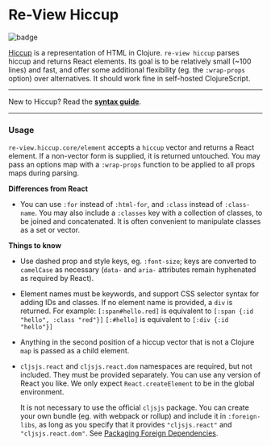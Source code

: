 # Re-View Hiccup

![badge](https://img.shields.io/clojars/v/re-view.hiccup.svg)

[Hiccup](https://github.com/weavejester/hiccup) is a representation of HTML in Clojure. `re-view hiccup` parses hiccup and returns React elements. Its goal is to be relatively small (~100 lines) and fast, and offer some additional flexibility (eg. the `:wrap-props` option) over alternatives. It should work fine in self-hosted ClojureScript.

---- 

New to Hiccup? Read the **[syntax guide](https://re-view.io/docs/hiccup/syntax-guide)**.

---

### Usage

`re-view.hiccup.core/element` accepts a `hiccup` vector and returns a React element. If a non-vector form is supplied, it is returned untouched. You may pass an options map with a `:wrap-props` function to be applied to all props maps during parsing.

**Differences from React**

- You can use `:for` instead of `:html-for`, and `:class` instead of `:class-name`. You may also include a `:classes` key with a collection of classes, to be joined and concatenated. It is often convenient to manipulate classes as a set or vector.

**Things to know**

- Use dashed prop and style keys, eg. `:font-size`; keys are converted to `camelCase` as necessary (`data-` and `aria-` attributes remain hyphenated as required by React).
- Element names must be keywords, and support CSS selector syntax for adding IDs and classes. If no element name is provided, a `div` is returned. For example:
    `[:span#hello.red]` is equivalent to `[:span {:id "hello", :class "red"}]`
    `[:#hello]` is equivalent to `[:div {:id "hello"}]` 
- Anything in the second position of a hiccup vector that is not a Clojure `map` is passed as a child element.   
- `cljsjs.react` and `cljsjs.react.dom` namespaces are required, but not included. They must be provided separately. You can use any version of React you like. We only expect `React.createElement` to be in the global environment.
  
  It is not necessary to use the official `cljsjs` package. You can create your own bundle (eg. with webpack or rollup) and include it in `:foreign-libs`, as long as you specify that it provides `"cljsjs.react"` and `"cljsjs.react.dom"`. See [Packaging Foreign Dependencies](https://clojurescript.org/reference/packaging-foreign-deps).
